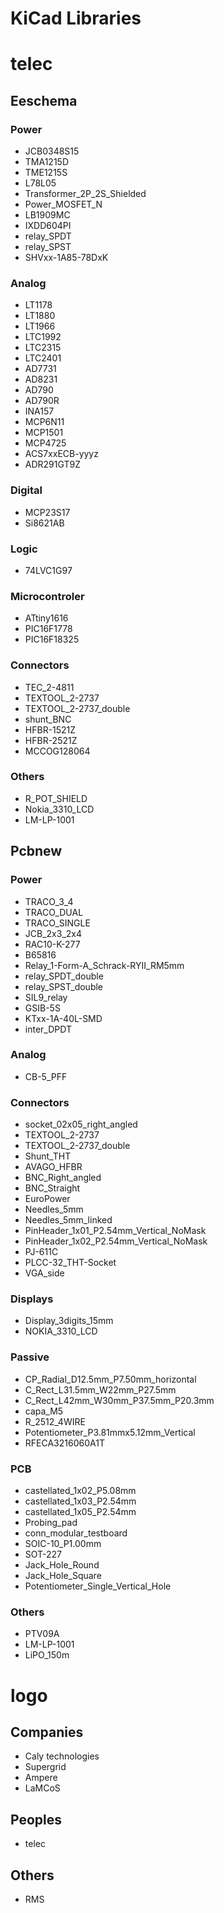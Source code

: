 # KiCad Libraries

# telec

## Eeschema

### Power
* JCB0348S15
* TMA1215D
* TME1215S
* L78L05
* Transformer_2P_2S_Shielded
* Power_MOSFET_N
* LB1909MC
* IXDD604PI
* relay_SPDT
* relay_SPST
* SHVxx-1A85-78DxK

### Analog
* LT1178
* LT1880
* LT1966
* LTC1992
* LTC2315
* LTC2401
* AD7731
* AD8231
* AD790
* AD790R
* INA157
* MCP6N11
* MCP1501
* MCP4725
* ACS7xxECB-yyyz
* ADR291GT9Z

### Digital
* MCP23S17
* Si8621AB

### Logic
* 74LVC1G97

### Microcontroler
* ATtiny1616
* PIC16F1778
* PIC16F18325 

### Connectors
* TEC_2-4811
* TEXTOOL_2-2737
* TEXTOOL_2-2737_double
* shunt_BNC
* HFBR-1521Z
* HFBR-2521Z
* MCCOG128064

### Others
* R_POT_SHIELD
* Nokia_3310_LCD
* LM-LP-1001

## Pcbnew

### Power
* TRACO_3_4
* TRACO_DUAL
* TRACO_SINGLE
* JCB_2x3_2x4
* RAC10-K-277
* B65816
* Relay_1-Form-A_Schrack-RYII_RM5mm
* relay_SPDT_double
* relay_SPST_double
* SIL9_relay
* GSIB-5S
* KTxx-1A-40L-SMD
* inter_DPDT

### Analog
* CB-5_PFF

### Connectors
* socket_02x05_right_angled
* TEXTOOL_2-2737
* TEXTOOL_2-2737_double
* Shunt_THT
* AVAGO_HFBR
* BNC_Right_angled
* BNC_Straight
* EuroPower
* Needles_5mm
* Needles_5mm_linked
* PinHeader_1x01_P2.54mm_Vertical_NoMask
* PinHeader_1x02_P2.54mm_Vertical_NoMask
* PJ-611C
* PLCC-32_THT-Socket
* VGA_side

### Displays
* Display_3digits_15mm
* NOKIA_3310_LCD

### Passive
* CP_Radial_D12.5mm_P7.50mm_horizontal
* C_Rect_L31.5mm_W22mm_P27.5mm
* C_Rect_L42mm_W30mm_P37.5mm_P20.3mm
* capa_M5
* R_2512_4WIRE
* Potentiometer_P3.81mmx5.12mm_Vertical
* RFECA3216060A1T

### PCB
* castellated_1x02_P5.08mm
* castellated_1x03_P2.54mm
* castellated_1x05_P2.54mm
* Probing_pad
* conn_modular_testboard
* SOIC-10_P1.00mm
* SOT-227
* Jack_Hole_Round
* Jack_Hole_Square
* Potentiometer_Single_Vertical_Hole

### Others
* PTV09A
* LM-LP-1001
* LiPO_150m


# logo

## Companies
* Caly technologies
* Supergrid
* Ampere
* LaMCoS

## Peoples
* telec

## Others
* RMS

